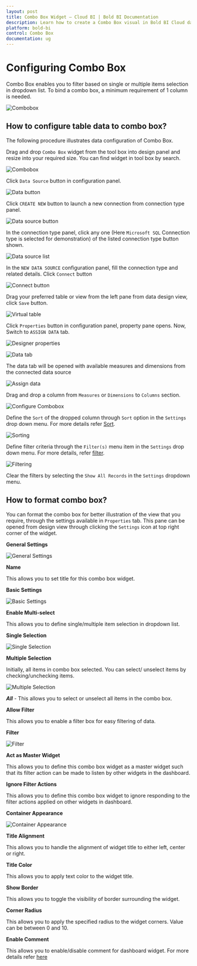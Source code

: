 ```yaml
---
layout: post
title: Combo Box Widget – Cloud BI | Bold BI Documentation
description: Learn how to create a Combo Box visual in Bold BI Cloud dashboard, configure data field and other settings.
platform: bold-bi
control: Combo Box
documentation: ug
---
```


# Configuring Combo Box

Combo Box enables you to filter based on single or multiple items selection in dropdown list. To bind a combo box, a minimum requirement of 1 column is needed. 

![Combobox](/static/assets/cloud/visualizing-data/visualization-widgets/images/combo-box/combobox.png)

## How to configure table data to combo box?

The following procedure illustrates data configuration of Combo Box.

Drag and drop `Combo Box` widget from the tool box into design panel and resize into your required size. You can find widget in tool box by search. 

![Combobox](/static/assets/cloud/visualizing-data/visualization-widgets/images/combo-box/drop-widget.png)

Click `Data Source` button in configuration panel.

![Data button](/static/assets/cloud/visualizing-data/visualization-widgets/images/databutton.png)

Click `CREATE NEW` button to launch a new connection from connection type panel.

![Data source button](/static/assets/cloud/visualizing-data/visualization-widgets/images/datasourcebutton.png)

In the connection type panel, click any one (Here `Microsoft SQL` Connection type is selected for demonstration) of the listed connection type button shown.

![Data source list](/static/assets/cloud/visualizing-data/visualization-widgets/images/datasourcelist.png)

In the `NEW DATA SOURCE` configuration panel, fill the connection type and related details. Click `Connect` button

![Connect button](/static/assets/cloud/visualizing-data/visualization-widgets/images/Connectbutton.png)

Drag your preferred table or view from the left pane from data design view, click `Save` button.

![Virtual table](/static/assets/cloud/visualizing-data/visualization-widgets/images/virtualtable.png)

Click `Properties` button in configuration panel, property pane opens. Now, Switch to `ASSIGN DATA` tab.

![Designer properties](/static/assets/cloud/visualizing-data/visualization-widgets/images/designerpropertiesbutton.png)

![Data tab](/static/assets/cloud/visualizing-data/visualization-widgets/images/combo-box/combodatatab.png)

The data tab will be opened with available measures and dimensions from the connected data source

![Assign data](/static/assets/cloud/visualizing-data/visualization-widgets/images/combo-box/comboassigndata.png)

Drag and drop a column from `Measures` or `Dimensions` to `Columns` section.

![Configure Combobox](/static/assets/cloud/visualizing-data/visualization-widgets/images/combo-box/configure-widget.png)

Define the `Sort` of the dropped column through `Sort` option in the `Settings` drop down menu. For more details refer [Sort](/cloud-bi/visualizing-data/working-with-widgets/advanced-sorting/#dimension-column).

![Sorting](/static/assets/cloud/visualizing-data/visualization-widgets/images/combo-box/sorting.png)

Define filter criteria through the `Filter(s)` menu item in the `Settings` drop down menu. For more details, refer [filter](/cloud-bi/visualizing-data/working-with-widgets/configuring-widget-filters/#configuring-filter-for-dimension-column).

![Filtering](/static/assets/cloud/visualizing-data/visualization-widgets/images/combo-box/filtering.png)


Clear the filters by selecting the `Show All Records` in the `Settings` dropdown menu.

## How to format combo box?

You can format the combo box for better illustration of the view that you require, through the settings available in `Properties` tab. This pane can be opened from design view through clicking the `Settings` icon at top right corner of the widget.

**General Settings**

![General Settings](/static/assets/cloud/visualizing-data/visualization-widgets/images/combo-box/general-settings.png)

**Name**

This allows you to set title for this combo box widget.

**Basic Settings**

![Basic Settings](/static/assets/cloud/visualizing-data/visualization-widgets/images/combo-box/basic-settings.png)

**Enable Multi-select**

This allows you to define single/multiple item selection in dropdown list.

**Single Selection**

![Single Selection](/static/assets/cloud/visualizing-data/visualization-widgets/images/combo-box/single-selection.png)

**Multiple Selection**

Initially, all items in combo box selected. You can select/ unselect items by checking/unchecking items.

![Multiple Selection](/static/assets/cloud/visualizing-data/visualization-widgets/images/combo-box/combobox_multiselect.png)

 ***All*** - This allows you to select or unselect all items in the combo box.

**Allow Filter**

This allows you to enable a filter box for easy filtering of data.

**Filter**

![Filter](/static/assets/cloud/visualizing-data/visualization-widgets/images/combo-box/filter.png)

**Act as Master Widget**

This allows you to define this combo box widget as a master widget such that its filter action can be made to listen by other widgets in the dashboard.

**Ignore Filter Actions**

This allows you to define this combo box widget to ignore responding to the filter actions applied on other widgets in dashboard.

**Container Appearance**

![Container Appearance](/static/assets/cloud/visualizing-data/visualization-widgets/images/combo-box/container-appearance.png)

**Title Alignment**

This allows you to handle the alignment of widget title to either left, center or right.

**Title Color**

This allows you to apply text color to the widget title.

**Show Border**

This allows you to toggle the visibility of border surrounding the widget.

**Corner Radius**

This allows you to apply the specified radius to the widget corners. Value can be between 0 and 10.

**Enable Comment**

This allows you to enable/disable comment for dashboard widget. For more details refer [here](/cloud-bi/working-with-widgets/commenting-widget/)